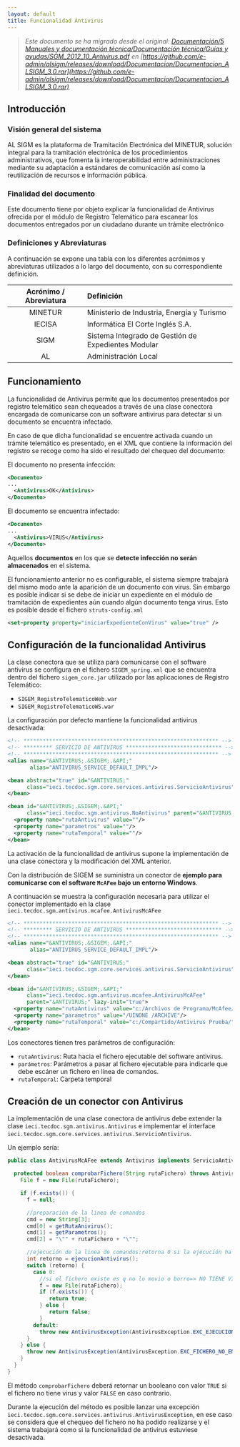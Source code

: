 ```yaml
---
layout: default
title: Funcionalidad Antivirus
---
```



> *Este documento se ha migrado desde el original:
[Documentación/5 Manuales y documentación técnica/Documentación técnica/Guías y ayudas/SGM_2012_10_Antivirus.pdf](pdfs/SGM_2012_10_Antivirus.pdf) en [https://github.com/e-admin/alsigm/releases/download/Documentacion/Documentacion_ALSIGM_3.0.rar](https://github.com/e-admin/alsigm/releases/download/Documentacion/Documentacion_ALSIGM_3.0.rar)*




## Introducción


### Visión general del sistema

AL SIGM es la plataforma de Tramitación Electrónica del MINETUR, solución integral
para la tramitación electrónica de los procedimientos administrativos, que fomenta la
interoperabilidad entre administraciones mediante su adaptación a estándares de
comunicación así como la reutilización de recursos e información pública.

### Finalidad del documento

Este documento tiene por objeto explicar la funcionalidad de Antivirus ofrecida por el
módulo de Registro Telemático para escanear los documentos entregados por un
ciudadano durante un trámite electrónico

### Definiciones y Abreviaturas

A continuación se expone una tabla con los diferentes acrónimos y abreviaturas
utilizados a lo largo del documento, con su correspondiente definición.


|Acrónimo / Abreviatura | Definición |
|:----:|:----|
|MINETUR|Ministerio de Industria, Energía y Turismo|
|IECISA|Informática El Corte Inglés S.A.|
|SIGM|Sistema Integrado de Gestión de Expedientes Modular|
|AL|Administración Local|



## Funcionamiento

La funcionalidad de Antivirus permite que los documentos presentados por registro
telemático sean chequeados a través de una clase conectora encargada de
comunicarse con un software antivirus para detectar si un documento se encuentra
infectado.

En caso de que dicha funcionalidad se encuentre activada cuando un trámite
telemático es presentado, en el XML que contiene la información del registro se recoge
como ha sido el resultado del chequeo del documento:

El documento no presenta infección:

``` xml
<Documento>
...
  <Antivirus>OK</Antivirus>
</Documento>
```

El documento se encuentra infectado:

``` xml
<Documento>
...
  <Antivirus>VIRUS</Antivirus>
</Documento>
```

Aquellos **documentos** en los que se **detecte infección no serán almacenados** en el
sistema.

El funcionamiento anterior no es configurable, el sistema siempre trabajará del mismo
modo ante la aparición de un documento con virus. Sin embargo es posible indicar si
se debe de iniciar un expediente en el módulo de tramitación de expedientes aún
cuando algún documento tenga virus. Esto es posible desde el fichero `struts-config.xml`

``` xml
<set-property property="iniciarExpedienteConVirus" value="true" />
```

## Configuración de la funcionalidad Antivirus

La clase conectora que se utiliza para comunicarse con el software antivirus se
configura en el fichero `SIGEM_spring.xml` que se encuentra dentro del fichero
`sigem_core.jar` utilizado por las aplicaciones de Registro Telemático:

* `SIGEM_RegistroTelematicoWeb.war`
* `SIGEM_RegistroTelematicoWS.war`


La configuración por defecto mantiene la funcionalidad antivirus desactivada:

``` xml
<!-- ************************************************************* -->
<!-- ********* SERVICIO DE ANTIVIRUS ****************************** -->
<!-- ************************************************************* -->
<alias name="&ANTIVIRUS;.&SIGEM;.&API;"
       alias="ANTIVIRUS_SERVICE_DEFAULT_IMPL"/>

<bean abstract="true" id="&ANTIVIRUS;"
      class="ieci.tecdoc.sgm.core.services.antivirus.ServicioAntivirus">
</bean>

<bean id="&ANTIVIRUS;.&SIGEM;.&API;"
      class="ieci.tecdoc.sgm.antivirus.NoAntivirus" parent="&ANTIVIRUS;" lazyinit="true">
  <property name="rutaAntivirus" value=""/>
  <property name="parametros" value=""/>
  <property name="rutaTemporal" value=""/>
</bean>
```

La activación de la funcionalidad de antivirus supone la implementación de una clase
conectora y la modificación del XML anterior.

Con la distribución de SIGEM se suministra un conector de **ejemplo para comunicarse
con el software `McAFee` bajo un entorno Windows**.

A continuación se muestra la configuración necesaria para utilizar el conector
implementado en la clase `ieci.tecdoc.sgm.antivirus.mcafee.AntivirusMcAFee`

``` xml
<!-- ************************************************************* -->
<!-- ********* SERVICIO DE ANTIVIRUS ****************************** -->
<!-- ************************************************************* -->
<alias name="&ANTIVIRUS;.&SIGEM;.&API;"
       alias="ANTIVIRUS_SERVICE_DEFAULT_IMPL"/>

<bean abstract="true" id="&ANTIVIRUS;"
      class="ieci.tecdoc.sgm.core.services.antivirus.ServicioAntivirus">
</bean>

<bean id="&ANTIVIRUS;.&SIGEM;.&API;"
      class="ieci.tecdoc.sgm.antivirus.mcafee.AntivirusMcAFee"
      parent="&ANTIVIRUS;" lazy-init="true">
  <property name="rutaAntivirus" value="c:/Archivos de Programa/McAfee/VirusScan Enterprise/scan32.exe"/>
  <property name="parametros" value="/UINONE /ARCHIVE"/>
  <property name="rutaTemporal" value="c:/Compartido/Antivirus Prueba/"/>
</bean>
```

Los conectores tienen tres parámetros de configuración:

* `rutaAntivirus`: Ruta hacia el fichero ejecutable del software antivirus.
* `parámetros`: Parámetros a pasar al fichero ejecutable para indicarle que debe escáner un fichero en línea de comandos.
* `rutaTemporal`: Carpeta temporal


## Creación de un conector con Antivirus

La implementación de una clase conectora de antivirus debe extender la clase
`ieci.tecdoc.sgm.antivirus.Antivirus` e  implementar el  interface
`ieci.tecdoc.sgm.core.services.antivirus.ServicioAntivirus`.

Un ejemplo sería:

``` java
public class AntivirusMcAFee extends Antivirus implements ServicioAntivirus {

  protected boolean comprobarFichero(String rutaFichero) throws AntivirusException {
    File f = new File(rutaFichero);

    if (f.exists()) {
      f = null;

      //preparación de la linea de comandos
      cmd = new String[3];
      cmd[0] = getRutaAnivirus();
      cmd[1] = getParametros();
      cmd[2] = "\"" + rutaFichero + "\"";

      //ejecución de la linea de comandos:retorna 0 si la ejecución ha sido correcta(tenga virus o no)
      int retorno = ejecucionAntivirus();
      switch (retorno) {
        case 0:
          //si el fichero existe es q no lo movio o borro=> NO TIENE VIRUS
          f = new File(rutaFichero);
          if (f.exists()) {
             return true;
          } else {
             return false;
          }
        default:
          throw new AntivirusException(AntivirusException.EXC_EJECUCION_NO_VALIDA);
      }
    } else {
      throw new AntivirusException(AntivirusException.EXC_FICHERO_NO_ENCONTRADO);
    }
  }
}

```

El método `comprobarFichero` deberá retornar un booleano con valor `TRUE` si el fichero
no tiene virus y valor `FALSE` en caso contrario.

Durante la ejecución del método es posible lanzar una excepción
`ieci.tecdoc.sgm.core.services.antivirus.AntivirusException`, en ese caso se considera
que el chequeo del fichero no ha podido realizarse y el sistema trabajará como si la
funcionalidad de antivirus estuviese desactivada.

